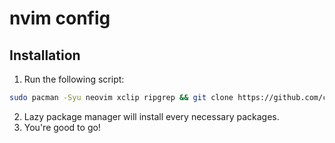 # nvim config

## Installation

1. Run the following script:
```bash
sudo pacman -Syu neovim xclip ripgrep && git clone https://github.com/csaba-nagy/nvimconfig.git ~/.config/nvim && nvim
```

2. Lazy package manager will install every necessary packages.
3. You're good to go!

